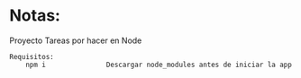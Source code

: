 # Notas:
Proyecto Tareas por hacer en Node

```
Requisitos:
    npm i               Descargar node_modules antes de iniciar la app
```